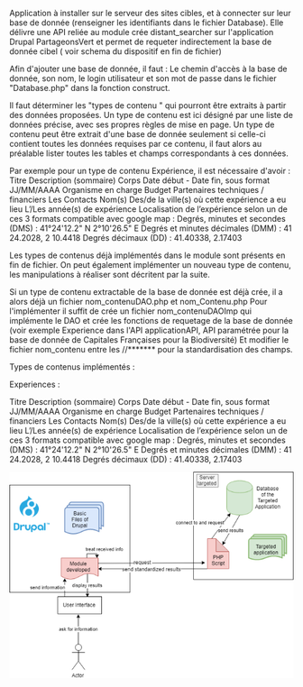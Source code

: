 
Application à installer sur le serveur des sites cibles, et à connecter sur leur base de donnée (renseigner les identifiants dans le fichier Database).
Elle délivre une API reliée au module crée distant_searcher sur l'application Drupal PartageonsVert et permet de requeter indirectement la base de donnée cibel ( voir schema du dispositif en fin de fichier)


Afin d'ajouter une base de donnée, il faut : 
Le chemin d'accès à la base de donnée, son nom, le login utilisateur et son mot de passe dans le fichier "Database.php" dans la fonction construct.

Il faut déterminer les "types de contenu " qui pourront être extraits à partir des données proposées. 
Un type de contenu est ici désigné par une liste de données précise, avec ses propres règles de mise en page.
Un type de contenu peut être extrait d'une base de donnée seulement si celle-ci contient toutes les données requises par ce contenu, il faut alors au préalable lister toutes les tables et champs correspondants à ces données.

Par exemple pour un type de contenu Expérience, il est nécessaire d'avoir :
Titre
Description (sommaire)
Corps 
Date début - Date fin, sous format JJ/MM/AAAA
Organisme en charge
Budget
Partenaires techniques / financiers
Les Contacts
Nom(s) Des/de la ville(s) où cette expérience a eu lieu 
L’/Les année(s) de expérience 
Localisation de l’expérience selon un de ces 3 formats compatible avec google map : 
Degrés, minutes et secondes (DMS) : 41°24'12.2" N 2°10'26.5" E
Degrés et minutes décimales (DMM) : 41 24.2028, 2 10.4418
Degrés décimaux (DD) : 41.40338, 2.17403


Les types de contenus déjà implémentés dans le module sont présents en fin de fichier.
On peut également implémenter un nouveau type de contenu, les manipulations à réaliser sont décritent par la suite.
 
Si un type de contenu extractable de la base de donnée est déjà crée, il a alors déjà un fichier nom_contenuDAO.php et nom_Contenu.php
Pour l'implémenter il suffit de crée un fichier nom_contenuDAOImp qui implémente le DAO et crée les fonctions de requetage de la base de donnée (voir exemple Experience dans l'API applicationAPI, API paramétrée pour la base de donnée de Capitales Françaises pour la Biodiversité)
Et modifier le fichier nom_contenu entre les //******* pour la standardisation des champs.


Types de contenus implémentés :

Experiences :

Titre
Description (sommaire)
Corps 
Date début - Date fin, sous format JJ/MM/AAAA
Organisme en charge
Budget
Partenaires techniques / financiers
Les Contacts
Nom(s) Des/de la ville(s) où cette expérience a eu lieu 
L’/Les année(s) de expérience 
Localisation de l’expérience selon un de ces 3 formats compatible avec google map : 
Degrés, minutes et secondes (DMS) : 41°24'12.2" N 2°10'26.5" E
Degrés et minutes décimales (DMM) : 41 24.2028, 2 10.4418
Degrés décimaux (DD) : 41.40338, 2.17403


![alt text](https://github.com/louLabo/applicationAPI/blob/master/Schema%20du%20dispositif.png)
